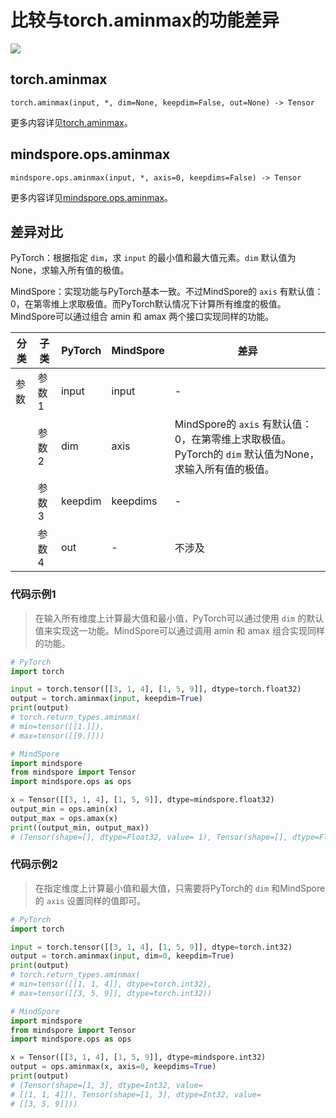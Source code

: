 # 比较与torch.aminmax的功能差异

<a href="https://gitee.com/mindspore/docs/blob/master/docs/mindspore/source_zh_cn/note/api_mapping/pytorch_diff/aminmax.md" target="_blank"><img src="https://mindspore-website.obs.cn-north-4.myhuaweicloud.com/website-images/master/resource/_static/logo_source.png"></a>

## torch.aminmax

```text
torch.aminmax(input, *, dim=None, keepdim=False, out=None) -> Tensor
```

更多内容详见[torch.aminmax](https://pytorch.org/docs/1.12/generated/torch.aminmax.html)。

## mindspore.ops.aminmax

```text
mindspore.ops.aminmax(input, *, axis=0, keepdims=False) -> Tensor
```

更多内容详见[mindspore.ops.aminmax](https://mindspore.cn/docs/zh-CN/master/api_python/ops/mindspore.ops.aminmax.html)。

## 差异对比

PyTorch：根据指定 `dim`，求 `input` 的最小值和最大值元素。`dim` 默认值为None，求输入所有值的极值。

MindSpore：实现功能与PyTorch基本一致。不过MindSpore的 `axis` 有默认值：0，在第零维上求取极值。而PyTorch默认情况下计算所有维度的极值。MindSpore可以通过组合 amin 和 amax 两个接口实现同样的功能。

| 分类 | 子类  | PyTorch | MindSpore | 差异                                    |
| ---- | ----- | ------- | --------- | --------------------------------------- |
| 参数 | 参数1 | input   | input        | -                   |
|      | 参数2 | dim   | axis      | MindSpore的 `axis` 有默认值：0，在第零维上求取极值。PyTorch的 `dim` 默认值为None，求输入所有值的极值。 |
|      | 参数3 | keepdim   | keepdims | - |
|      | 参数4 | out   | -         | 不涉及 |

### 代码示例1

> 在输入所有维度上计算最大值和最小值，PyTorch可以通过使用 `dim` 的默认值来实现这一功能。MindSpore可以通过调用 amin 和 amax 组合实现同样的功能。

```python
# PyTorch
import torch

input = torch.tensor([[3, 1, 4], [1, 5, 9]], dtype=torch.float32)
output = torch.aminmax(input, keepdim=True)
print(output)
# torch.return_types.aminmax(
# min=tensor([[1.]]),
# max=tensor([[9.]]))

# MindSpore
import mindspore
from mindspore import Tensor
import mindspore.ops as ops

x = Tensor([[3, 1, 4], [1, 5, 9]], dtype=mindspore.float32)
output_min = ops.amin(x)
output_max = ops.amax(x)
print((output_min, output_max))
# (Tensor(shape=[], dtype=Float32, value= 1), Tensor(shape=[], dtype=Float32, value= 9))
```

### 代码示例2

> 在指定维度上计算最小值和最大值，只需要将PyTorch的 `dim` 和MindSpore的 `axis` 设置同样的值即可。

```python
# PyTorch
import torch

input = torch.tensor([[3, 1, 4], [1, 5, 9]], dtype=torch.int32)
output = torch.aminmax(input, dim=0, keepdim=True)
print(output)
# torch.return_types.aminmax(
# min=tensor([[1, 1, 4]], dtype=torch.int32),
# max=tensor([[3, 5, 9]], dtype=torch.int32))

# MindSpore
import mindspore
from mindspore import Tensor
import mindspore.ops as ops

x = Tensor([[3, 1, 4], [1, 5, 9]], dtype=mindspore.int32)
output = ops.aminmax(x, axis=0, keepdims=True)
print(output)
# (Tensor(shape=[1, 3], dtype=Int32, value=
# [[1, 1, 4]]), Tensor(shape=[1, 3], dtype=Int32, value=
# [[3, 5, 9]]))
```